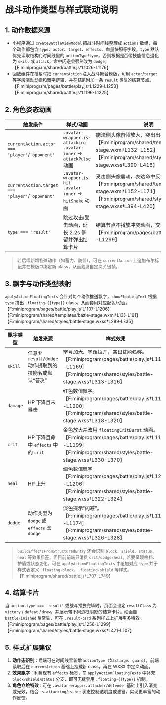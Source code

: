 # 战斗动作类型与样式联动说明

## 1. 动作数据来源
- 小程序通过 `createBattleViewModel` 把战斗时间线整理成 `actions` 数组，每个动作都包含 `type`、`actor`、`target`、`effects`、血量快照等字段。`type` 默认优先读取结构化时间线里的 `actionType`/`type`，否则根据是否带技能信息退化为 `skill` 或 `attack`，命中闪避会强制改为 `dodge`。【F:miniprogram/shared/battle.js†L1026-L1176】
- 回放组件在播放时把 `currentAction` 注入战斗舞台模版，利用 `actor`/`target` 等字段驱动动画和飘字逻辑，并在结尾附加一条 `result` 类型的结算节点。【F:miniprogram/pages/battle/play.js†L1229-L1253】【F:miniprogram/shared/battle.js†L1196-L1225】

## 2. 角色姿态动画
| 触发条件 | 样式/动画 | 说明 |
| --- | --- | --- |
| `currentAction.actor === 'player'`/`'opponent'` | `.avatar-wrapper.is-attacking .avatar-inner` → `attackPulse` 动画 | 施法侧头像前倾放大，突出出手动作。【F:miniprogram/shared/templates/battle-stage.wxml†L132-L152】【F:miniprogram/shared/styles/battle-stage.wxss†L390-L416】
| `currentAction.target === 'player'`/`'opponent'` | `.avatar-wrapper.is-hit .avatar-inner` → `hitShake` 动画 | 受击侧头像震动，表达命中反馈。【F:miniprogram/shared/templates/battle-stage.wxml†L152-L171】【F:miniprogram/shared/styles/battle-stage.wxss†L394-L420】
| `type === 'result'` | 跳过攻击/受击动画，延长 2.2s 停留并弹出结算卡片 | 结算节点不播放冲突动画，交由结果卡片呈现。【F:miniprogram/pages/battle/play.js†L1252-L1299】

> 若后续新增特殊动作（如蓄力、防御），可在 `currentAction` 上追加布尔标记并在模版中绑定新 class，从而触发自定义关键帧。

## 3. 飘字与动作类型映射
`applyActionFloatingTexts` 会针对每个动作推送飘字，`showFloatingText` 根据 `type` 拼出 `.floating-{{type}}` class，从而套用对应配色/动画。【F:miniprogram/pages/battle/play.js†L1107-L1206】【F:miniprogram/shared/templates/battle-stage.wxml†L135-L161】【F:miniprogram/shared/styles/battle-stage.wxss†L289-L335】

| 飘字类型 | 触发来源 | 样式效果 |
| --- | --- | --- |
| `skill` | 任意非 `result/dodge` 动作提取到的技能名或默认“普攻” | 字号加大、字距拉开，突出技能名称。【F:miniprogram/pages/battle/play.js†L1155-L1169】【F:miniprogram/shared/styles/battle-stage.wxss†L313-L316】
| `damage` | HP 下降且未暴击 | 红色数值飘字。【F:miniprogram/pages/battle/play.js†L1188-L1200】【F:miniprogram/shared/styles/battle-stage.wxss†L318-L320】
| `crit` | HP 下降且命中 `effects` 中的 `crit` | 金色放大并改用 `floatingCritBurst` 动画。【F:miniprogram/pages/battle/play.js†L1189-L1199】【F:miniprogram/shared/styles/battle-stage.wxss†L330-L370】
| `heal` | HP 上升 | 绿色数值飘字。【F:miniprogram/pages/battle/play.js†L1200-L1206】【F:miniprogram/shared/styles/battle-stage.wxss†L322-L324】
| `dodge` | 动作类型为 `dodge` 或 `effects` 含 `dodge` | 淡色提示“闪避”。【F:miniprogram/pages/battle/play.js†L1162-L1174】【F:miniprogram/shared/styles/battle-stage.wxss†L326-L328】

> `buildEffectsFromStructuredEntry` 还会识别 `block`、`shield`、`status`、`heal` 等效果标签，但目前前端只消费 `crit/dodge/heal`。若要呈现格挡、护盾或状态变化，可在 `applyActionFloatingTexts` 中追加对应 `type` 并于样式表定义 `.floating-block`、`.floating-shield` 等样式。【F:miniprogram/shared/battle.js†L707-L749】

## 4. 结算卡片
当 `action.type === 'result'` 或战斗播放完毕时，页面会设定 `resultClass` 为 `victory` / `defeat` / `draw`，并展示带不同边框阴影的结算卡片。动画自 `battleFinished` 后常驻，可在 `.result-card` 系列样式上扩展更多特效。【F:miniprogram/pages/battle/play.js†L1256-L1299】【F:miniprogram/shared/styles/battle-stage.wxss†L471-L507】

## 5. 样式扩展建议
1. **动作态识别**：后端可在时间线里新增 `actionType`（如 `charge`、`guard`），前端读取后在 `currentAction` 基础上挂载新 class，再在 WXSS 中定义动画。
2. **效果飘字**：利用现有 `effects` 标签，在 `applyActionFloatingTexts` 中补充 `block/shield/status` 分支，即可无缝套用 `.floating-{{type}}` 机制。
3. **角色立绘特效**：可在 `.avatar-wrapper.attacker/defender` 基础上引入渐变或光效，结合 `is-attacking`/`is-hit` 状态控制透明度或滤镜，实现更丰富的动作反馈。
